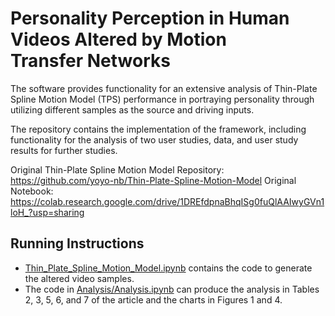 # Personality Perception in Human Videos Altered by Motion Transfer Networks

The software provides functionality for an extensive analysis of Thin-Plate Spline Motion Model (TPS) performance in portraying personality through utilizing different samples as the source and driving inputs.

The repository contains the implementation of the framework, including functionality for the analysis of two user studies, data, and user study results for further studies. 

Original Thin-Plate Spline Motion Model Repository: https://github.com/yoyo-nb/Thin-Plate-Spline-Motion-Model
Original Notebook: https://colab.research.google.com/drive/1DREfdpnaBhqISg0fuQlAAIwyGVn1loH_?usp=sharing

## Running Instructions
- [Thin_Plate_Spline_Motion_Model.ipynb](Thin_Plate_Spline_Motion_Model.ipynb) contains the code to generate the altered video samples.
- The code in [Analysis/Analysis.ipynb](Analysis/Analysis.ipynb) can produce the analysis in Tables 2, 3, 5, 6, and 7 of the article and the charts in Figures 1 and 4.
